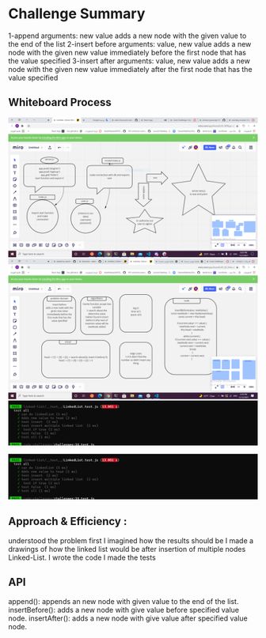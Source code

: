 # Challenge Summary

<!-- Description of the challenge -->

1-append
arguments: new value
adds a new node with the given value to the end of the list
2-insert before
arguments: value, new value
adds a new node with the given new value immediately before the first node that has the value specified
3-insert after
arguments: value, new value
adds a new node with the given new value immediately after the first node that has the value specified

## Whiteboard Process

![](lab06.PNG)
![](code6eadit.PNG)
![](codech66.png)

<!-- Embedded whiteboard image -->

![](codech66.png)

## Approach & Efficiency :

understood the problem first
I imagined how the results should be
I made a drawings of how the linked list would be after insertion of multiple nodes Linked-List.
I wrote the code
I made the tests

## API

append(): appends an new node with given value to the end of the list.
insertBefore(): adds a new node with give value before specified value node.
insertAfter(): adds a new node with give value after specified value node.
